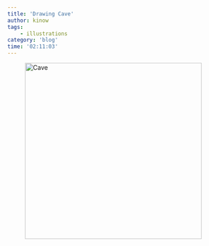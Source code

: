 ```yaml
---
title: 'Drawing Cave'
author: kinow
tags:
    - illustrations
category: 'blog'
time: '02:11:03'
---
```


<div class='row'>
<div class="ui fluid container">
<figure>
<a  href="{{assets['cave_by_kinow-daugn02']}}" rel="prettyPhoto" class="thumbnail" title="Cave">
<img style="height: 400px;" class="ui image" src="{{assets['cave_by_kinow-daugn02']}}" alt="Cave" />

